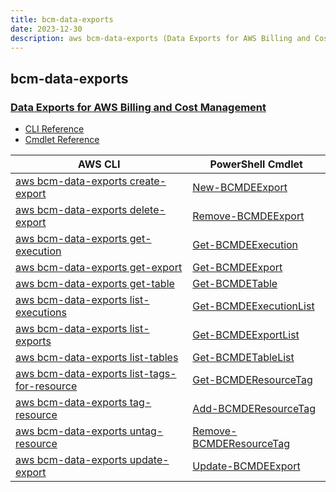```yaml
---
title: bcm-data-exports
date: 2023-12-30
description: aws bcm-data-exports (Data Exports for AWS Billing and Cost Management) command/cmdlet list.
---
```


## bcm-data-exports

### [Data Exports for AWS Billing and Cost Management](https://aws.amazon.com/aws-cost-management/)

* [CLI Reference](https://awscli.amazonaws.com/v2/documentation/api/latest/reference/bcm-data-exports/index.html)
* [Cmdlet Reference](https://docs.aws.amazon.com/powershell/latest/reference/items/BCMDataExports_cmdlets.html)

|AWS CLI|PowerShell Cmdlet|
|----|----|
|[aws bcm-data-exports create-export](https://awscli.amazonaws.com/v2/documentation/api/latest/reference/bcm-data-exports/create-export.html)|[New-BCMDEExport](https://docs.aws.amazon.com/powershell/latest/reference/items/New-BCMDEExport.html)|
|[aws bcm-data-exports delete-export](https://awscli.amazonaws.com/v2/documentation/api/latest/reference/bcm-data-exports/delete-export.html)|[Remove-BCMDEExport](https://docs.aws.amazon.com/powershell/latest/reference/items/Remove-BCMDEExport.html)|
|[aws bcm-data-exports get-execution](https://awscli.amazonaws.com/v2/documentation/api/latest/reference/bcm-data-exports/get-execution.html)|[Get-BCMDEExecution](https://docs.aws.amazon.com/powershell/latest/reference/items/Get-BCMDEExecution.html)|
|[aws bcm-data-exports get-export](https://awscli.amazonaws.com/v2/documentation/api/latest/reference/bcm-data-exports/get-export.html)|[Get-BCMDEExport](https://docs.aws.amazon.com/powershell/latest/reference/items/Get-BCMDEExport.html)|
|[aws bcm-data-exports get-table](https://awscli.amazonaws.com/v2/documentation/api/latest/reference/bcm-data-exports/get-table.html)|[Get-BCMDETable](https://docs.aws.amazon.com/powershell/latest/reference/items/Get-BCMDETable.html)|
|[aws bcm-data-exports list-executions](https://awscli.amazonaws.com/v2/documentation/api/latest/reference/bcm-data-exports/list-executions.html)|[Get-BCMDEExecutionList](https://docs.aws.amazon.com/powershell/latest/reference/items/Get-BCMDEExecutionList.html)|
|[aws bcm-data-exports list-exports](https://awscli.amazonaws.com/v2/documentation/api/latest/reference/bcm-data-exports/list-exports.html)|[Get-BCMDEExportList](https://docs.aws.amazon.com/powershell/latest/reference/items/Get-BCMDEExportList.html)|
|[aws bcm-data-exports list-tables](https://awscli.amazonaws.com/v2/documentation/api/latest/reference/bcm-data-exports/list-tables.html)|[Get-BCMDETableList](https://docs.aws.amazon.com/powershell/latest/reference/items/Get-BCMDETableList.html)|
|[aws bcm-data-exports list-tags-for-resource](https://awscli.amazonaws.com/v2/documentation/api/latest/reference/bcm-data-exports/list-tags-for-resource.html)|[Get-BCMDEResourceTag](https://docs.aws.amazon.com/powershell/latest/reference/items/Get-BCMDEResourceTag.html)|
|[aws bcm-data-exports tag-resource](https://awscli.amazonaws.com/v2/documentation/api/latest/reference/bcm-data-exports/tag-resource.html)|[Add-BCMDEResourceTag](https://docs.aws.amazon.com/powershell/latest/reference/items/Add-BCMDEResourceTag.html)|
|[aws bcm-data-exports untag-resource](https://awscli.amazonaws.com/v2/documentation/api/latest/reference/bcm-data-exports/untag-resource.html)|[Remove-BCMDEResourceTag](https://docs.aws.amazon.com/powershell/latest/reference/items/Remove-BCMDEResourceTag.html)|
|[aws bcm-data-exports update-export](https://awscli.amazonaws.com/v2/documentation/api/latest/reference/bcm-data-exports/update-export.html)|[Update-BCMDEExport](https://docs.aws.amazon.com/powershell/latest/reference/items/Update-BCMDEExport.html)|


